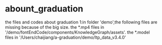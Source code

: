 # abount_graduation
the files and codes about graduation
1:in folder 'demo',the following files are missing because of the big size.
    the *.mp4 files in '/demo/fontEndCode/components/KnowledgeGraph/assets'.
    the *.model files in '/Users/chaijiang/a-graduation/demo/ltp_data_v3.4.0'
